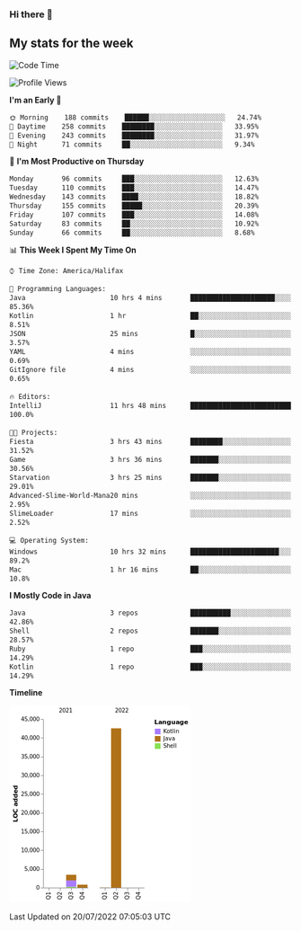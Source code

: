 ### Hi there 👋

## My stats for the week
<!--START_SECTION:waka-->
![Code Time](http://img.shields.io/badge/Code%20Time-321%20hrs%2054%20mins-blue)

![Profile Views](http://img.shields.io/badge/Profile%20Views-0-blue)

**I'm an Early 🐤** 

```text
🌞 Morning    188 commits    ██████░░░░░░░░░░░░░░░░░░░   24.74% 
🌆 Daytime    258 commits    ████████░░░░░░░░░░░░░░░░░   33.95% 
🌃 Evening    243 commits    ████████░░░░░░░░░░░░░░░░░   31.97% 
🌙 Night      71 commits     ██░░░░░░░░░░░░░░░░░░░░░░░   9.34%

```
📅 **I'm Most Productive on Thursday** 

```text
Monday       96 commits     ███░░░░░░░░░░░░░░░░░░░░░░   12.63% 
Tuesday      110 commits    ███░░░░░░░░░░░░░░░░░░░░░░   14.47% 
Wednesday    143 commits    ████░░░░░░░░░░░░░░░░░░░░░   18.82% 
Thursday     155 commits    █████░░░░░░░░░░░░░░░░░░░░   20.39% 
Friday       107 commits    ███░░░░░░░░░░░░░░░░░░░░░░   14.08% 
Saturday     83 commits     ██░░░░░░░░░░░░░░░░░░░░░░░   10.92% 
Sunday       66 commits     ██░░░░░░░░░░░░░░░░░░░░░░░   8.68%

```


📊 **This Week I Spent My Time On** 

```text
⌚︎ Time Zone: America/Halifax

💬 Programming Languages: 
Java                     10 hrs 4 mins       █████████████████████░░░░   85.36% 
Kotlin                   1 hr                ██░░░░░░░░░░░░░░░░░░░░░░░   8.51% 
JSON                     25 mins             █░░░░░░░░░░░░░░░░░░░░░░░░   3.57% 
YAML                     4 mins              ░░░░░░░░░░░░░░░░░░░░░░░░░   0.69% 
GitIgnore file           4 mins              ░░░░░░░░░░░░░░░░░░░░░░░░░   0.65%

🔥 Editors: 
IntelliJ                 11 hrs 48 mins      █████████████████████████   100.0%

🐱‍💻 Projects: 
Fiesta                   3 hrs 43 mins       ████████░░░░░░░░░░░░░░░░░   31.52% 
Game                     3 hrs 36 mins       ███████░░░░░░░░░░░░░░░░░░   30.56% 
Starvation               3 hrs 25 mins       ███████░░░░░░░░░░░░░░░░░░   29.01% 
Advanced-Slime-World-Mana20 mins             ░░░░░░░░░░░░░░░░░░░░░░░░░   2.95% 
SlimeLoader              17 mins             ░░░░░░░░░░░░░░░░░░░░░░░░░   2.52%

💻 Operating System: 
Windows                  10 hrs 32 mins      ██████████████████████░░░   89.2% 
Mac                      1 hr 16 mins        ██░░░░░░░░░░░░░░░░░░░░░░░   10.8%

```

**I Mostly Code in Java** 

```text
Java                     3 repos             ██████████░░░░░░░░░░░░░░░   42.86% 
Shell                    2 repos             ███████░░░░░░░░░░░░░░░░░░   28.57% 
Ruby                     1 repo              ███░░░░░░░░░░░░░░░░░░░░░░   14.29% 
Kotlin                   1 repo              ███░░░░░░░░░░░░░░░░░░░░░░   14.29%

```


**Timeline**

![Chart not found](https://raw.githubusercontent.com/lyndseyy/lyndseyy/main/charts/bar_graph.png) 


 Last Updated on 20/07/2022 07:05:03 UTC
<!--END_SECTION:waka-->